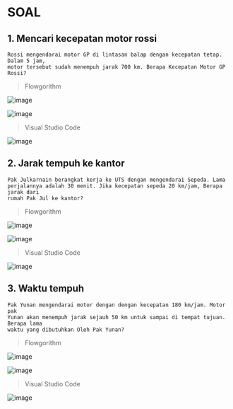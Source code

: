 # SOAL
## 1. Mencari kecepatan motor rossi
```
Rossi mengendarai motor GP di lintasan balap dengan kecepatan tetap. Dalam 5 jam,
motor tersebut sudah menempuh jarak 700 km. Berapa Kecepatan Motor GP Rossi?
```
> Flowgorithm

![image](https://user-images.githubusercontent.com/92983457/139373680-3462f362-0499-4941-867c-814590508bbc.png)

![image](https://user-images.githubusercontent.com/92983457/139372435-fa107524-7ca4-4109-a286-3cb36366818b.png)

> Visual Studio Code

![image](https://user-images.githubusercontent.com/92983457/139373303-f38e459f-cc8f-424c-a29b-e2b6bd61bd7d.png)

## 2. Jarak tempuh ke kantor
```
Pak Julkarnain berangkat kerja ke UTS dengan mengendarai Sepeda. Lama
perjalannya adalah 30 menit. Jika kecepatan sepeda 20 km/jam, Berapa jarak dari
rumah Pak Jul ke kantor?
```
> Flowgorithm

![image](https://user-images.githubusercontent.com/92983457/139375275-5a757014-4ef6-48af-8d8f-9ff6384556b5.png)

![image](https://user-images.githubusercontent.com/92983457/139375434-85596521-300f-45ce-8791-ddcd3f163df8.png)

> Visual Studio Code

![image](https://user-images.githubusercontent.com/92983457/139375763-2262ac93-d729-4824-bb30-b9e58798a805.png)

## 3. Waktu tempuh
```
Pak Yunan mengendarai motor dengan dengan kecepatan 180 km/jam. Motor pak
Yunan akan menempuh jarak sejauh 50 km untuk sampai di tempat tujuan. Berapa lama
waktu yang dibutuhkan Oleh Pak Yunan?
```
> Flowgorithm

![image](https://user-images.githubusercontent.com/92983457/139379912-25a3c7cd-e539-4e6e-9c68-a490332e270f.png)

![image](https://user-images.githubusercontent.com/92983457/139379989-c3ffa31d-423a-4ee5-a688-f29d3af4a0c7.png)

> Visual Studio Code

![image](https://user-images.githubusercontent.com/92983457/139381526-27f30145-f5fb-48ba-b086-0afa9506555f.png)

